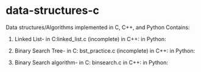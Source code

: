# data-structures-c
Data structures/Algorithms implemented in C, C++, and Python
Contains:
1. Linked List- in C:linked_list.c (incomplete)
                in C++:
                in Python:
                      
2. Binary Search Tree-  in C: bst_practice.c (incomplete)
                        in C++:
                        in Python:
                            
3. Binary Search algorithm- in C: binsearch.c
                            in C++:
                            in Python:
 
